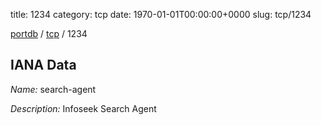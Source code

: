 title: 1234
category: tcp
date: 1970-01-01T00:00:00+0000
slug: tcp/1234

[portdb](/) / [tcp](/category/tcp.html) / 1234


## IANA Data

_Name:_ search-agent

_Description:_ Infoseek Search Agent


